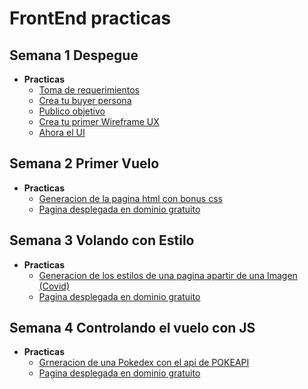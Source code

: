 # FrontEnd practicas

## Semana 1 Despegue

- **Practicas**
	- [Toma de requerimientos](./semana_1_Despege/1.-Reqierimientos.doc)
    - [Crea tu buyer persona](./semana_1_Despege/semana_1_Despege/2.-%20buyer%20persona%20Lic%20Juan%20Perez%20Urquidi.pdf)
	- [Publico objetivo](./semana_1_Despege/3.-Diagrama%20publico%20objetivo%20miro.txt)
	- [Crea tu primer Wireframe UX](./semana_1_Despege/4.-wireframe.pdf)
	- [Ahora el UI](./semana_1_Despege/5.-Abogabot.xd)

## Semana 2 Primer Vuelo

- **Practicas**
	- [Generacion de la pagina html con bonus css](./semana_2_Primer_Vuelo/pasteleria)
	- [Pagina desplegada en dominio gratuito](http://practicapasteleria.x10.mx/)

## Semana 3 Volando con Estilo

- **Practicas**
	- [Generacion de los estilos de una pagina apartir de una Imagen (Covid)](./semana_3_Viajando_con_Estilo)
	- [Pagina desplegada en dominio gratuito](http://practicasfrontend.x10.mx/paginacovid/)

## Semana 4 Controlando el vuelo con JS

- **Practicas**
	- [Grneracion de una Pokedex con el api de POKEAPI](./semana_4_Controlando_el_vuelo_con_JS)
	- [Pagina desplegada en dominio gratuito](http://practicasfrontend.x10.mx/pokedex/)

